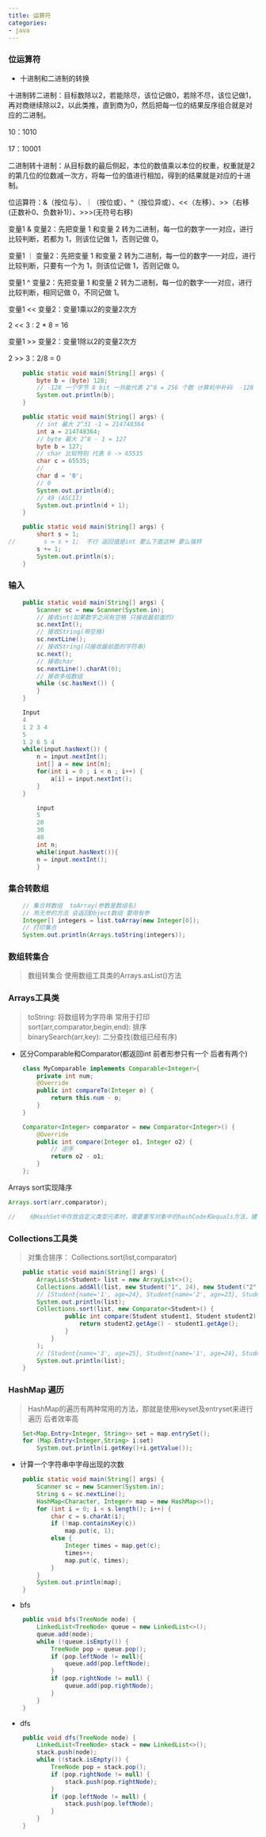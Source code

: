```yaml
---
title: 运算符
categories:
- java
---
```


### 位运算符

- 十进制和二进制的转换

十进制转二进制：目标数除以2，若能除尽，该位记做0，若除不尽，该位记做1，再对商继续除以2，以此类推，直到商为0，然后把每一位的结果反序组合就是对应的二进制。

10：1010

17：10001

二进制转十进制：从目标数的最后侧起，本位的数值乘以本位的权重，权重就是2的第几位的位数减一次方，将每一位的值进行相加，得到的结果就是对应的十进制。

位运算符：&（按位与）、｜（按位或）、^（按位异或）、<<（左移）、>>（右移(正数补0、负数补1)）、>>>(无符号右移)

变量1 & 变量2：先把变量 1 和变量 2 转为二进制，每一位的数字一一对应，进行比较判断，若都为 1，则该位记做 1，否则记做 0。

变量1 ｜ 变量2：先把变量 1 和变量 2 转为二进制，每一位的数字一一对应，进行比较判断，只要有一个为 1，则该位记做 1，否则记做 0。

变量1 ^ 变量2：先把变量 1 和变量 2 转为二进制，每一位的数字一一对应，进行比较判断，相同记做 0，不同记做 1。

变量1 << 变量2：变量1乘以2的变量2次方

2 << 3 : 2 * 8 = 16

变量1 >> 变量2：变量1除以2的变量2次方

2 >> 3：2/8 = 0

```java
    public static void main(String[] args) {
        byte b = (byte) 128;
        // -128 一个字节 8 bit 一共能代表 2^8 = 256 个数 计算机中补码  -128 -> 127
        System.out.println(b);
    }
```

```java
    public static void main(String[] args) {
        // int 最大 2^31 -1 = 214748364
        int a = 214748364;
        // byte 最大 2^8 - 1 = 127
        byte b = 127;
        // char 比较特别 代表 0 -> 65535
        char c = 65535;
        //
        char d = '0';
        // 0
        System.out.println(d);
        // 49 (ASCII)
        System.out.println(d + 1);
    }
```

```java
    public static void main(String[] args) {
        short s = 1;
//        s = s + 1;  不行 返回值是int 要么下面这种 要么强转
        s += 1;
        System.out.println(s);
    }
```

### 输入

```java
    public static void main(String[] args) {
        Scanner sc = new Scanner(System.in);
        // 接收int(如果数字之间有空格 只接收最前面的)
        sc.nextInt();
        // 接收String(带空格)
        sc.nextLine();
        // 接收String(只接收最前面的字符串)
        sc.next();
        // 接收char
        sc.nextLine().charAt(0);
        // 接收多组数组
        while (sc.hasNext()) {
        }
    }
```

```java
    Input
    4
    1 2 3 4
    5
    1 2 6 5 4
    while(input.hasNext()) {
        n = input.nextInt();
        int[] a = new int[n];
        for(int i = 0 ; i < n ; i++) {
            a[i] = input.nextInt();
        }
    }
```

```java
        input
        5
        20
        30
        40
        int n;
        while(input.hasNext()){
        n = input.nextInt();
        }
```

### 集合转数组

```java
    // 集合转数组  toArray(参数是数组名)
    // 用无参的方法 会返回Object数组 要用有参
    Integer[] integers = list.toArray(new Integer[0]);
    // 打印集合
    System.out.println(Arrays.toString(integers));
```

### 数组转集合

> 数组转集合 使用数组工具类的Arrays.asList()方法

###  Arrays工具类

> toString: 将数组转为字符串 常用于打印   
> sort(arr,comparator,begin,end): 排序  
> binarySearch(arr,key): 二分查找(数组已经有序) 

- 区分Comparable和Comparator(都返回int 前者形参只有一个 后者有两个)

```java
    class MyComparable implements Comparable<Integer>{
        private int num;
        @Override
        public int compareTo(Integer o) {
            return this.num - o;
        }
    }
```

```java
    Comparator<Integer> comparator = new Comparator<Integer>() {
        @Override
        public int compare(Integer o1, Integer o2) {
            // 逆序
            return o2 - o1;
        }
    };
```

Arrays sort实现降序
```java
Arrays.sort(arr,comparator);
```

```java
//    给HashSet中存放自定义类型元素时，需要重写对象中的hashCode和equals方法，建立自己的比较方式，才能保证HashSet集合中的对象唯一
```

### Collections工具类

> 对集合排序： Collections.sort(list,comparator) 

```java
    public static void main(String[] args) {
        ArrayList<Student> list = new ArrayList<>();
        Collections.addAll(list, new Student("1", 24), new Student("2", 23), new Student("3", 25));
        // [Student{name='1', age=24}, Student{name='2', age=23}, Student{name='3', age=25}]
        System.out.println(list);
        Collections.sort(list, new Comparator<Student>() {
                public int compare(Student student1, Student student2) {
                    return student2.getAge() - student1.getAge();
                }
            }
        );
        // [Student{name='3', age=25}, Student{name='1', age=24}, Student{name='2', age=23}]
        System.out.println(list);
    }
```

### HashMap 遍历

> HashMap的遍历有两种常用的方法，那就是使用keyset及entryset来进行遍历  后者效率高

```java
    Set<Map.Entry<Integer, String>> set = map.entrySet();
    for (Map.Entry<Integer,String> i:set)
        System.out.println(i.getKey()+i.getValue());
```

- 计算一个字符串中字母出现的次数

```java
    public static void main(String[] args) {
        Scanner sc = new Scanner(System.in);
        String s = sc.nextLine();
        HashMap<Character, Integer> map = new HashMap<>();
        for (int i = 0; i < s.length(); i++) {
            char c = s.charAt(i);
            if (!map.containsKey(c))
                map.put(c, 1);
            else {
                Integer times = map.get(c);
                times++;
                map.put(c, times);
            }
        }
        System.out.println(map);
    }
```

- bfs

```java
    public void bfs(TreeNode node) {
        LinkedList<TreeNode> queue = new LinkedList<>();
        queue.add(node);
        while (!queue.isEmpty()) {
            TreeNode pop = queue.pop();
            if (pop.leftNode != null){
                queue.add(pop.leftNode);
            }
            if (pop.rightNode != null) {
                queue.add(pop.rightNode);
            }
        }
    }
```

- dfs

```java
    public void dfs(TreeNode node) {
        LinkedList<TreeNode> stack = new LinkedList<>();
        stack.push(node);
        while (!stack.isEmpty()) {
            TreeNode pop = stack.pop();
            if (pop.rightNode != null) {
                stack.push(pop.rightNode);
            }
            if (pop.leftNode != null) {
                stack.push(pop.leftNode);
            }
        }
    }
```
